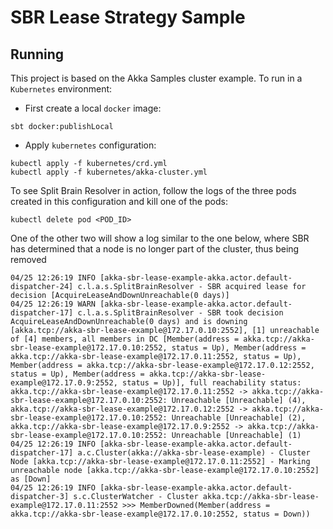 # SBR Lease Strategy Sample

## Running

This project is based on the Akka Samples cluster example. To run in a `Kubernetes` environment:

* First create a local `docker` image:

```shell
sbt docker:publishLocal
```

* Apply `kubernetes` configuration:

```shell
kubectl apply -f kubernetes/crd.yml
kubectl apply -f kubernetes/akka-cluster.yml
```

To see Split Brain Resolver in action, follow the logs of the three pods created in this
configuration and kill one of the pods:

```shell
kubectl delete pod <POD_ID>
```

One of the other two will show a log similar to the one below, where SBR has determined
that a node is no longer part of the cluster, thus being removed

```
04/25 12:26:19 INFO [akka-sbr-lease-example-akka.actor.default-dispatcher-24] c.l.a.s.SplitBrainResolver - SBR acquired lease for decision [AcquireLeaseAndDownUnreachable(0 days)]
04/25 12:26:19 WARN [akka-sbr-lease-example-akka.actor.default-dispatcher-17] c.l.a.s.SplitBrainResolver - SBR took decision AcquireLeaseAndDownUnreachable(0 days) and is downing [akka.tcp://akka-sbr-lease-example@172.17.0.10:2552], [1] unreachable of [4] members, all members in DC [Member(address = akka.tcp://akka-sbr-lease-example@172.17.0.10:2552, status = Up), Member(address = akka.tcp://akka-sbr-lease-example@172.17.0.11:2552, status = Up), Member(address = akka.tcp://akka-sbr-lease-example@172.17.0.12:2552, status = Up), Member(address = akka.tcp://akka-sbr-lease-example@172.17.0.9:2552, status = Up)], full reachability status: akka.tcp://akka-sbr-lease-example@172.17.0.11:2552 -> akka.tcp://akka-sbr-lease-example@172.17.0.10:2552: Unreachable [Unreachable] (4), akka.tcp://akka-sbr-lease-example@172.17.0.12:2552 -> akka.tcp://akka-sbr-lease-example@172.17.0.10:2552: Unreachable [Unreachable] (2), akka.tcp://akka-sbr-lease-example@172.17.0.9:2552 -> akka.tcp://akka-sbr-lease-example@172.17.0.10:2552: Unreachable [Unreachable] (1)
04/25 12:26:19 INFO [akka-sbr-lease-example-akka.actor.default-dispatcher-17] a.c.Cluster(akka://akka-sbr-lease-example) - Cluster Node [akka.tcp://akka-sbr-lease-example@172.17.0.11:2552] - Marking unreachable node [akka.tcp://akka-sbr-lease-example@172.17.0.10:2552] as [Down]
04/25 12:26:19 INFO [akka-sbr-lease-example-akka.actor.default-dispatcher-3] s.c.ClusterWatcher - Cluster akka.tcp://akka-sbr-lease-example@172.17.0.11:2552 >>> MemberDowned(Member(address = akka.tcp://akka-sbr-lease-example@172.17.0.10:2552, status = Down))
```